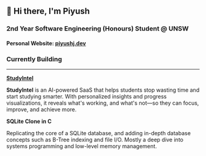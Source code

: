 ## 👋 Hi there, I'm Piyush
### 2nd Year Software Engineering (Honours) Student @ UNSW

#### Personal Website: [piyushj.dev](https://piyushj.dev)

### Currently Building
----
**[StudyIntel](https://studyintel.app)**

**StudyIntel** is an AI-powered SaaS that helps students stop wasting time and start studying smarter. With personalized insights and progress visualizations, it reveals what's working, and what's not—so they can focus, improve, and achieve more.

**SQLite Clone in C**  

Replicating the core of a SQLite database, and adding in-depth database concepts such as B-Tree indexing and file I/O. Mostly a deep dive into systems programming and low-level memory management.
